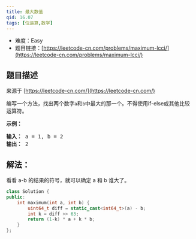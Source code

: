 ```yaml
---
title: 最大数值
qid: 16.07
tags: [位运算,数学]
---
```



- 难度：Easy
- 题目链接：[https://leetcode-cn.com/problems/maximum-lcci/](https://leetcode-cn.com/problems/maximum-lcci/)


## 题目描述

来源于 [https://leetcode-cn.com/](https://leetcode-cn.com/)

<p>编写一个方法，找出两个数字<code>a</code>和<code>b</code>中最大的那一个。不得使用if-else或其他比较运算符。</p>
<p><strong>示例：</strong></p>
<pre><strong>输入：</strong> a = 1, b = 2
<strong>输出：</strong> 2
</pre>


## 解法：

看看 a-b 的结果的符号，就可以确定 a 和 b 谁大了。

```c++
class Solution {
public:
    int maximum(int a, int b) {
        uint64_t diff = static_cast<int64_t>(a) - b;
        int k = diff >> 63;
        return (1-k) * a + k * b;
    }
};
```